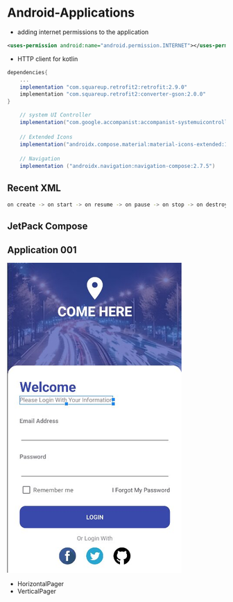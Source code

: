 # Android-Applications

- adding internet permissions to the application

```xml
<uses-permission android:name="android.permission.INTERNET"></uses-permission>
```

- HTTP client for kotlin

```gradle
dependencies{
    ...
    implementation "com.squareup.retrofit2:retrofit:2.9.0"
    implementation "com.squareup.retrofit2:converter-gson:2.0.0"
}
```

```gradle
    // system UI Controller
    implementation("com.google.accompanist:accompanist-systemuicontroller:0.27.0")

    // Extended Icons
    implementation("androidx.compose.material:material-icons-extended:1.5.4")

    // Navigation
    implementation ("androidx.navigation:navigation-compose:2.7.5")
```

## Recent XML
```sh
on create -> on start -> on resume -> on pause -> on stop -> on destroy
```

## JetPack Compose


## Application 001
![Login Screen](./Images/image.jpg)


- HorizontalPager
- VerticalPager
